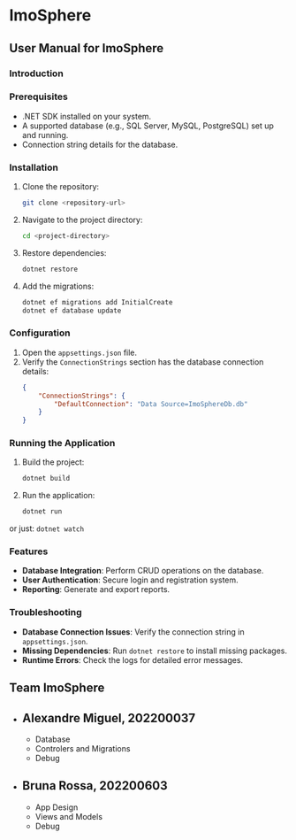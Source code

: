 # ImoSphere

## User Manual for ImoSphere

### Introduction


### Prerequisites
- .NET SDK installed on your system.
- A supported database (e.g., SQL Server, MySQL, PostgreSQL) set up and running.
- Connection string details for the database.

### Installation
1. Clone the repository:
    ```bash
    git clone <repository-url>
    ```
2. Navigate to the project directory:
    ```bash
    cd <project-directory>
    ```
3. Restore dependencies:
    ```bash
    dotnet restore
    ```
4. Add the migrations:
    ```bash
    dotnet ef migrations add InitialCreate
    dotnet ef database update
    ```

### Configuration
1. Open the `appsettings.json` file.
2. Verify the `ConnectionStrings` section has the database connection details:
    ```json
    {
        "ConnectionStrings": {
            "DefaultConnection": "Data Source=ImoSphereDb.db"
        }
    }
    ```

### Running the Application
1. Build the project:
    ```bash
    dotnet build
    ```
2. Run the application:
    ```bash
    dotnet run
    ```
or just:
    ```
    dotnet watch
    ```

### Features
- **Database Integration**: Perform CRUD operations on the database.
- **User Authentication**: Secure login and registration system.
- **Reporting**: Generate and export reports.

### Troubleshooting
- **Database Connection Issues**: Verify the connection string in `appsettings.json`.
- **Missing Dependencies**: Run `dotnet restore` to install missing packages.
- **Runtime Errors**: Check the logs for detailed error messages.

## Team ImoSphere
- Alexandre Miguel, 202200037
    -
    - Database
    - Controlers and Migrations
    - Debug

- Bruna Rossa, 202200603
    -
    - App Design
    - Views and Models
    - Debug
